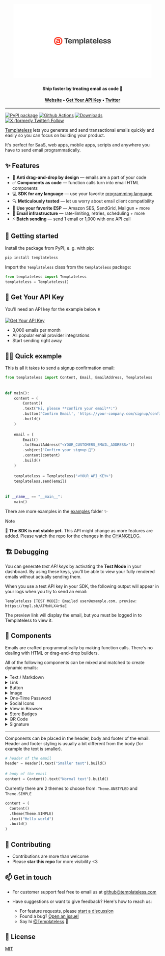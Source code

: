 <h1 align="center">
  <a href="https://templateless.com/">
    <img src="templateless.webp" alt="Templateless" width="450px">
  </a>
  <br />
</h1>

<p align="center">
  <b>Ship faster by treating email as code 🚀</b> <br />
</p>

<h4 align="center">
  <a href="https://templateless.com/">Website</a> &bull;
  <a href="https://app.templateless.com/">Get Your API Key</a> &bull;
  <a href="https://twitter.com/templateless">Twitter</a>
</h4>

---

[![PyPI package](https://badge.fury.io/py/templateless.svg)](https://pypi.org/project/templateless/)
[![Github Actions](https://img.shields.io/github/actions/workflow/status/templateless/templateless-python/tests.yml)](https://github.com/templateless/templateless-python/actions)
[![Downloads](https://img.shields.io/pypi/dm/templateless)](https://pypi.org/project/templateless/)
[![X (formerly Twitter) Follow](https://img.shields.io/twitter/follow/Templateless)](https://twitter.com/templateless)

[Templateless](https://templateless.com) lets you generate and send transactional emails quickly and easily so you can focus on building your product.

It's perfect for SaaS, web apps, mobile apps, scripts and anywhere you have to send email programmatically.

## ✨ Features

- 👋 **Anti drag-and-drop by design** — emails are a part of your code
- ✅ **Components as code** — function calls turn into email HTML components
- 💻 **SDK for any language** — use your favorite [programming language](https://github.com/orgs/templateless/repositories)
- 🔍 **Meticulously tested** — let us worry about email client compatibility
- 💌 **Use your favorite ESP** — Amazon SES, SendGrid, Mailgun + more
- 💪 **Email infrastructure** — rate-limiting, retries, scheduling + more
- ⚡ **Batch sending** — send 1 email or 1,000 with one API call

## 🚀 Getting started

Install the package from PyPI, e. g. with pip:

```bash
pip install templateless
```

Import the `Templateless` class from the `templateless` package:

```python
from templateless import Templateless
templateless = Templateless()
```

## 🔑 Get Your API Key

You'll need an API key for the example below ⬇️

[![Get Your API Key](https://img.shields.io/badge/Get_Your_API_Key-free-blue?style=for-the-badge)](https://app.templateless.com/)

- 3,000 emails per month
- All popular email provider integrations
- Start sending right away

## 👩‍💻 Quick example

This is all it takes to send a signup confirmation email:

```python
from templateless import Content, Email, EmailAddress, Templateless


def main():
    content = (
        Content()
        .text("Hi, please **confirm your email**:")
        .button("Confirm Email', 'https://your-company.com/signup/confirm?token=XYZ")
        .build()
    )

    email = (
        Email()
        .to(EmailAddress("<YOUR_CUSTOMERS_EMAIL_ADDRESS>"))
        .subject("Confirm your signup 👋")
        .content(content)
        .build()
    )

    templateless = Templateless("<YOUR_API_KEY>")
    templateless.send(email)


if __name__ == "__main__":
    main()
```

There are more examples in the [examples](examples) folder ✨

> [!NOTE]
> 🚧 **The SDK is not stable yet.** This API might change as more features are added. Please watch the repo for the changes in the [CHANGELOG](CHANGELOG.md).

## 🏗 Debugging

You can generate _test API keys_ by activating the **Test Mode** in your dashboard. By using these keys, you'll be able to view your fully rendered emails without actually sending them.

When you use a test API key in your SDK, the following output will appear in your logs when you try to send an email:

```log
Templateless [TEST MODE]: Emailed user@example.com, preview: https://tmpl.sh/ATMxHLX4r9aE
```

The preview link will display the email, but you must be logged in to Templateless to view it.

## 🔳 Components

Emails are crafted programmatically by making function calls. There's no dealing with HTML or drag-and-drop builders.

All of the following components can be mixed and matched to create dynamic emails:

<details>
  <summary>Text / Markdown</summary>

Text component allow you to insert a paragraph. Each paragraph supports basic markdown:

- Bold text: `**bold text**`
- Italic text: `_italic text_`
- Link: `[link text](https://example.com)`
- Also a link: `<https://example.com>`
- Headers (h1-h6):

  - `# Big Header`
  - `###### Small Header`

- Unordered list:

  ```md
  - item one
  - item two
  - item three
  ```

- Ordered list:

  ```md
  1. item one
  1. item two
  1. item three
  ```

```python
content = (
  Content()
  .text("## Thank you for signing up")
  .text("Please **verify your email** by [clicking here](https://example.com/confirm?token=XYZ)")
  .build()
)
```

</details>
<details><summary>Link</summary>

Link component adds an anchor tag. This is the same as a text component with the link written in markdown:

```python
content = (
  Content()
  .link("Confirm Email", "https://example.com/confirm?token=XYZ")
  .build()
)
```

</details>
<details><summary>Button</summary>

Button can also be used as a call to action. Button color is set via your dashboard's app color.

```python
content = (
  Content()
  .button("Confirm Email", "https://example.com/confirm?token=XYZ")
  .build()
)
```

</details>
<details><summary>Image</summary>

Image component will link to an image within your email. Keep in mind that a lot of email clients will prevent images from being loaded automatically for privacy reasons.

```python
content = (
  Content()
  .image(
    "https://placekitten.com/300/200",  # where the image is hosted
    "https://example.com",              # [optional] link url, if you want it to be clickable
    300,                                # [optional] width
    200,                                # [optional] height
    "Alt text",                         # [optional] alternate text
  )
  .build()
)
```

Only the `src` parameter is required; everything else is optional.

**If you have "Image Optimization" turned on:**

1. Your images will be cached and distributed by our CDN for faster loading. The cache does not expire. If you'd like to re-cache, simply append a query parameter to the end of your image url.
1. Images will be converted into formats that are widely supported by email clients. The following image formats will be processed automatically:

    - Jpeg
    - Png
    - Gif
    - WebP
    - Tiff
    - Ico
    - Bmp
    - Svg

1. Maximum image size is 5MB for free accounts and 20MB for paid accounts.
1. You can specify `width` and/or `height` if you'd like (they are optional). Keep in mind that images will be scaled down to fit within the email theme, if they're too large.

</details>
<details><summary>One-Time Password</summary>

OTP component is designed for showing temporary passwords and reset codes.

```python
content = (
  Content()
  .text("Here's your **temporary login code**:")
  .otp("XY78-2BT0-YFNB-ALW9")
  .build()
)
```

</details>
<details><summary>Social Icons</summary>

You can easily add social icons with links by simply specifying the username. Usually, this component is placed in the footer of the email.

These are all the supported platforms:

```python
content = (
  Content()
  .socials(
    [
      SocialItem(Service.WEBSITE, "https://example.com"),
      SocialItem(Service.EMAIL, "username@example.com"),
      SocialItem(Service.PHONE, "123-456-7890"), # `tel:` link
      SocialItem(Service.FACEBOOK, "Username"),
      SocialItem(Service.YOUTUBE, "ChannelID"),
      SocialItem(Service.TWITTER, "Username"),
      SocialItem(Service.X, "Username"),
      SocialItem(Service.GITHUB, "Username"),
      SocialItem(Service.INSTAGRAM, "Username"),
      SocialItem(Service.LINKEDIN, "Username"),
      SocialItem(Service.SLACK, "Org"),
      SocialItem(Service.DISCORD, "Username"),
      SocialItem(Service.TIKTOK, "Username"),
      SocialItem(Service.SNAPCHAT, "Username"),
      SocialItem(Service.THREADS, "Username"),
      SocialItem(Service.TELEGRAM, "Username"),
      SocialItem(Service.MASTODON, "@Username@example.com"),
      SocialItem(Service.RSS, "https://example.com/blog"),
    ]
  )
  .build()
)
```

</details>
<details><summary>View in Browser</summary>

If you'd like your recipients to be able to read the email in a browser, you can add the "view in browser" component that will automatically generate a link. Usually, this is placed in the header or footer of the email.

You can optionally provide the text for the link. If none is provided, default is used: "View in browser"

**Anyone who knows the link will be able to see the email.**

```python
content = (
  Content()
  .view_in_browser("Read Email in Browser")
  .build()
)
```

</details>
<details><summary>Store Badges</summary>

Link to your mobile apps via store badges:

```python
content = (
  Content()
  .store_badges(
    [
      StoreBadgeItem(StoreBadge.APP_STORE, "https://apps.apple.com/us/app/example/id1234567890"),
      StoreBadgeItem(StoreBadge.GOOGLE_PLAY, "https://play.google.com/store/apps/details?id=com.example"),
      StoreBadgeItem(StoreBadge.MICROSOFT_STORE, "https://apps.microsoft.com/detail/example"),
    ]
  )
  .build()
)
```

</details>
<details><summary>QR Code</summary>

You can also generate QR codes on the fly. They will be shown as images inside the email.

Here are all the supported data types:

```python
# url
content = (
  Content()
  .qr_code("https://example.com")
  .build()
)

# email
content = (
  Content()
  .component(QrCode.email("user@example.com"))
  .build()
)

# phone
content = (
  Content()
  .component(QrCode.phone("123-456-7890"))
  .build()
)

# sms / text message
content = (
  Content()
  .component(QrCode.sms("123-456-7890"))
  .build()
)

# geo coordinates
content = (
  Content()
  .component(QrCode.coordinates(37.773972, -122.431297))
  .build()
)

# crypto address (for now only Bitcoin and Ethereum are supported)
content = (
  Content()
  .component(QrCode.cryptocurrency_address(Cryptocurrency.BITCOIN, "1A1zP1eP5QGefi2DMPTfTL5SLmv7DivfNa"))
  .build()
)

# you can also encode any binary data
content = (
  Content()
  .component(QrCode.new(bytes([1, 2, 3])))
  .build()
)
```

</details>
<details><summary>Signature</summary>

Generated signatures can be added to your emails to give a bit of a personal touch. This will embed an image with your custom text using one of several available fonts:

```python
# signature with a default font
content = (
  Content()
  .signature("John Smith")
  .build()
)

# signature with a custom font
content = (
  Content()
  .signature("John Smith", SignatureFont.REENIE_BEANIE)
  .build()
)
```

These are the available fonts:

- `SignatureFont.REENIE_BEANIE` [preview →](https://fonts.google.com/specimen/Reenie+Beanie)
- `SignatureFont.MEOW_SCRIPT` [preview →](https://fonts.google.com/specimen/Meow+Script)
- `SignatureFont.CAVEAT` [preview →](https://fonts.google.com/specimen/Caveat)
- `SignatureFont.ZEYADA` [preview →](https://fonts.google.com/specimen/Zeyada)
- `SignatureFont.PETEMOSS` [preview →](https://fonts.google.com/specimen/Petemoss)

Signature should not exceed 64 characters. Only alphanumeric characters and most common symbols are allowed.

</details>

---

Components can be placed in the header, body and footer of the email. Header and footer styling is usually a bit different from the body (for example the text is smaller).

```python
# header of the email
header = Header().text("Smaller text").build()

# body of the email
content = Content().text("Normal text").build()
```

Currently there are 2 themes to choose from: `Theme.UNSTYLED` and `Theme.SIMPLE`

```python
content = (
  Content()
  .theme(Theme.SIMPLE)
  .text("Hello world")
  .build()
)
```

## 🤝 Contributing

- Contributions are more than welcome
- Please **star this repo** for more visibility <3

## 📫 Get in touch

- For customer support feel free to email us at [github@templateless.com](mailto:github@templateless.com)

- Have suggestions or want to give feedback? Here's how to reach us:

    - For feature requests, please [start a discussion](https://github.com/templateless/templateless-python/discussions)
    - Found a bug? [Open an issue!](https://github.com/templateless/templateless-python/issues)
    - Say hi [@Templateless](https://twitter.com/templateless) 👋

## 🍻 License

[MIT](LICENSE)
